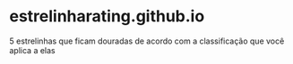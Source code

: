 # estrelinharating.github.io
5 estrelinhas que ficam douradas de acordo com a classificação que você aplica a elas
